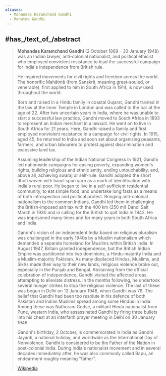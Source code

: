 ```yaml
---
aliases:
  - Mohandas Karamchand Gandhi
  - Mahatma Gandhi
---
```



## #has_/text_of_/abstract 

> **Mohandas Karamchand Gandhi** (2 October 1869 – 30 January 1948) 
> was an Indian lawyer, anti-colonial nationalist, and political ethicist who employed nonviolent resistance 
> to lead the successful campaign for India's independence from British rule. 
> 
> He inspired movements for civil rights and freedom across the world. 
> The honorific Mahātmā (from Sanskrit, meaning great-souled, or venerable), 
> first applied to him in South Africa in 1914, is now used throughout the world.
>
> Born and raised in a Hindu family in coastal Gujarat, 
> Gandhi trained in the law at the Inner Temple in London and was called to the bar at the age of 22. 
> After two uncertain years in India, where he was unable to start a successful law practice, 
> Gandhi moved to South Africa in 1893 to represent an Indian merchant in a lawsuit. 
> He went on to live in South Africa for 21 years. 
> Here, Gandhi raised a family and first employed nonviolent resistance in a campaign for civil rights. 
> In 1915, aged 45, he returned to India 
> and soon set about organising peasants, farmers, and urban labourers 
> to protest against discrimination and excessive land tax.
>
> Assuming leadership of the Indian National Congress in 1921, Gandhi led nationwide campaigns for easing poverty, expanding women's rights, building religious and ethnic amity, ending untouchability, and, above all, achieving swaraj or self-rule. Gandhi adopted the short dhoti woven with hand-spun yarn as a mark of identification with India's rural poor. He began to live in a self-sufficient residential community, to eat simple food, and undertake long fasts as a means of both introspection and political protest. Bringing anti-colonial nationalism to the common Indians, Gandhi led them in challenging the British-imposed salt tax with the 400 km (250 mi) Dandi Salt March in 1930 and in calling for the British to quit India in 1942. He was imprisoned many times and for many years in both South Africa and India.
>
> Gandhi's vision of an independent India based on religious pluralism was challenged in the early 1940s by a Muslim nationalism which demanded a separate homeland for Muslims within British India. In August 1947, Britain granted independence, but the British Indian Empire was partitioned into two dominions, a Hindu-majority India and a Muslim-majority Pakistan. As many displaced Hindus, Muslims, and Sikhs made their way to their new lands, religious violence broke out, especially in the Punjab and Bengal. Abstaining from the official celebration of independence, Gandhi visited the affected areas, attempting to alleviate distress. In the months following, he undertook several hunger strikes to stop the religious violence. The last of these was begun in Delhi on 12 January 1948, when Gandhi was 78. The belief that Gandhi had been too resolute in his defence of both Pakistan and Indian Muslims spread among some Hindus in India. Among these was Nathuram Godse, a militant Hindu nationalist from Pune, western India, who assassinated Gandhi by firing three bullets into his chest at an interfaith prayer meeting in Delhi on 30 January 1948. 
>
> Gandhi's birthday, 2 October, is commemorated in India as Gandhi Jayanti, a national holiday, and worldwide as the International Day of Nonviolence. Gandhi is considered to be the Father of the Nation in post-colonial India. During India's nationalist movement and in several decades immediately after, he was also commonly called Bapu, an endearment roughly meaning "father".
>
> [Wikipedia](https://en.wikipedia.org/wiki/Mahatma%20Gandhi)

